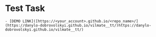 # Test Task
    - [DEMO LINK]([https://<your_account>.github.io/<repo_name>/](https://danylo-dobrovolskyi.github.io/vilmate__tt/)https://danylo-dobrovolskyi.github.io/vilmate__tt/)
